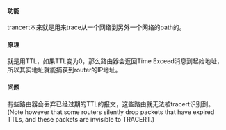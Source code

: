 #### 功能
trancert本来就是用来trace从一个网络到另外一个网络的path的。

#### 原理
就是用TTL，如果TTL变为0，那么路由器会返回Time Exceed消息到起始地址，所以其实地址就能捕获到router的IP地址。

#### 问题
有些路由器会丢弃已经过期的TTL的报文，这些路由就无法被tracert识别到。
(Note however that some routers silently drop packets that have expired TTLs, and these packets are invisible to TRACERT.)
